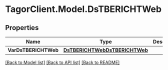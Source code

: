 # TagorClient.Model.DsTBERICHTWeb

## Properties

Name | Type | Description | Notes
------------ | ------------- | ------------- | -------------
**VarDsTBERICHTWeb** | [**DsTBERICHTWebDsTBERICHTWeb**](DsTBERICHTWebDsTBERICHTWeb.md) |  | [optional] 

[[Back to Model list]](../README.md#documentation-for-models) [[Back to API list]](../README.md#documentation-for-api-endpoints) [[Back to README]](../README.md)

